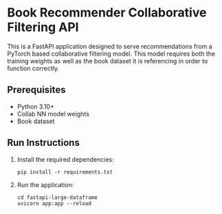# Book Recommender Collaborative Filtering API

This is a FastAPI application designed to serve recommendations from a PyTorch based collaborative filtering model. This
model requires both the training weights as well as the book dataset it is referencing in order to function correctly.

## Prerequisites

- Python 3.10+
- Collab NN model weights
- Book dataset

## Run Instructions

1. Install the required dependencies:

    ```
    pip install -r requirements.txt
    ```

2. Run the application:

    ```
    cd fastapi-large-dataframe
    uvicorn app:app --reload
    ```
